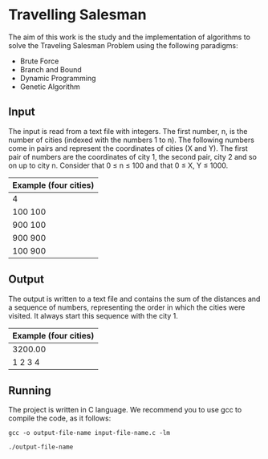 # Travelling Salesman

The aim of this work is the study and the implementation of algorithms to solve the
Traveling Salesman Problem using the following paradigms:

* Brute Force
* Branch and Bound
* Dynamic Programming
* Genetic Algorithm

## Input ##

The input is read from a text file with integers. The first number, n, is the
number of cities (indexed with the numbers 1 to n). The following numbers come in
pairs and represent the coordinates of cities (X and Y). The first pair of numbers are the
coordinates of city 1, the second pair, city 2 and so on up to city n.
Consider that 0 ≤ n ≤ 100 and that 0 ≤ X, Y ≤ 1000.

| Example (four cities) |
| --------------------- |
| 4                     |
| 100 100               |
| 900 100               |
| 900 900               |
| 100 900               |

## Output ##

The output is written to a text file and contains the sum of the distances and a
sequence of numbers, representing the order in which the cities were visited. It always start
this sequence with the city 1.

| Example (four cities) |
| --------------------- |
| 3200.00               |
| 1 2 3 4               |

## Running ##

The project is written in C language. We recommend you to use gcc to compile the code, as it follows:

```
gcc -o output-file-name input-file-name.c -lm
```

```
./output-file-name
```
